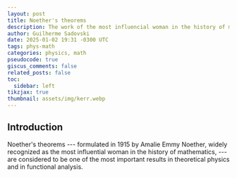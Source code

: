 ```yaml
---
layout: post
title: Noether's theorems
description: The work of the most influencial woman in the history of mathematics.
author: Guilherme Sadovski
date: 2025-01-02 19:31 -0300 UTC
tags: phys-math
categories: physics, math
pseudocode: true
giscus_comments: false
related_posts: false
toc:
  sidebar: left
tikzjax: true
thumbnail: assets/img/kerr.webp
---
```


## Introduction

Noether's theorems --- formulated in 1915 by Amalie Emmy Noether, widely recognized as the most influential woman in the history of mathematics, --- are considered to be one of the most important results in theoretical physics and in functional analysis.
